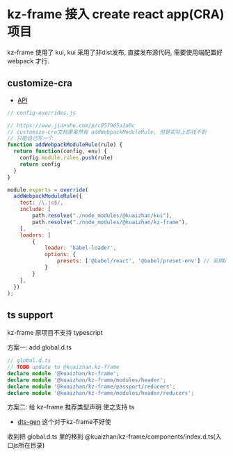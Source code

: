 # kz-frame 接入 create react app(CRA) 项目

kz-frame 使用了 kui, kui 采用了非dist发布, 直接发布源代码, 需要使用端配置好 webpack 才行.

## customize-cra

- [API](https://github.com/arackaf/customize-cra/blob/master/api.md)


```js
// config-overrides.js

// https://www.jianshu.com/p/c057965a1a0c
// customize-cra文档里虽然有 addWebpackModuleRule, 但是实际上却找不到
// 只能自己写一个
function addWebpackModuleRule(rule) {
  return function(config, env) {
    config.module.rules.push(rule)
    return config
  }
}

module.exports = override(
  addWebpackModuleRule({
    test: /\.js$/,
    include: [
        path.resolve("./node_modules/@kuaizhan/kui"),
        path.resolve("./node_modules/@kuaizhan/kz-frame"),
    ],
    loaders: [
        {
            loader: 'babel-loader',
            options: {
                presets: ['@babel/react', '@babel/preset-env'] // 采用babel7
            }
        }
    ],
  })
);
```

## ts support

kz-frame 原项目不支持 typescript

方案一: add global.d.ts
```ts
// global.d.ts
// TODO update to @kuaizhan.kz-frame
declare module '@kuaizhan/kz-frame';
declare module '@kuaizhan/kz-frame/modules/header';
declare module '@kuaizhan/kz-frame/passport/reducers';
declare module '@kuaizhan/kz-frame/modules/header/reducers';
```

方案二: 给 kz-frame 推荐类型声明 使之支持 ts

- [dts-gen](https://github.com/Microsoft/dts-gen) 这个对于kz-frame不好使

收到把 global.d.ts 里的移到 @kuaizhan/kz-frame/components/index.d.ts(入口js所在目录)